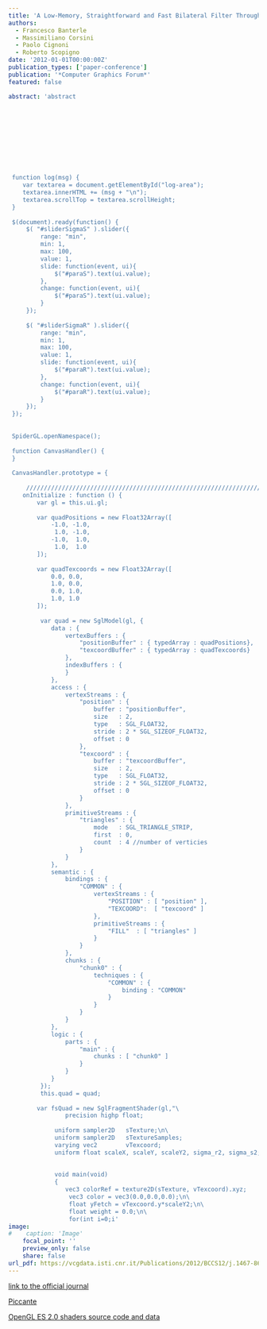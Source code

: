 ```yaml
---
title: 'A Low-Memory, Straightforward and Fast Bilateral Filter Through Subsampling in Spatial Domain'
authors:
  - Francesco Banterle
  - Massimiliano Corsini
  - Paolo Cignoni
  - Roberto Scopigno
date: '2012-01-01T00:00:00Z'
publication_types: ['paper-conference']
publication: '*Computer Graphics Forum*'
featured: false

abstract: 'abstract
 	
 	
 	
 
 
 
 
 
 
 
 function log(msg) {
 	var textarea = document.getElementById("log-area");
 	textarea.innerHTML += (msg + "\n");
 	textarea.scrollTop = textarea.scrollHeight;
 }
 
 $(document).ready(function() {
     $( "#sliderSigmaS" ).slider({
         range: "min",
         min: 1,
         max: 100,
         value: 1,
         slide: function(event, ui){
             $("#paraS").text(ui.value);
         },
         change: function(event, ui){
             $("#paraS").text(ui.value);
         }
     });
     
     $( "#sliderSigmaR" ).slider({
         range: "min",
         min: 1,
         max: 100,
         value: 1,
         slide: function(event, ui){
             $("#paraR").text(ui.value);
         },
         change: function(event, ui){
             $("#paraR").text(ui.value);
         }
     });    
 });
 
 
 SpiderGL.openNamespace();
 
 function CanvasHandler() {
 }
 
 CanvasHandler.prototype = {
 
     /////////////////////////////////////////////////////////////////////////////////////
 	onInitialize : function () {
 		var gl = this.ui.gl;
 
 		var quadPositions = new Float32Array([
 			-1.0, -1.0,
 			 1.0, -1.0,
 			-1.0,  1.0,
 			 1.0,  1.0
 		]);
 		
 		var quadTexcoords = new Float32Array([
 			0.0, 0.0,
 			1.0, 0.0,
 			0.0, 1.0,
 			1.0, 1.0
 		]);		
 		
         var quad = new SglModel(gl, {
 	        data : {
 		        vertexBuffers : {
 			        "positionBuffer" : { typedArray : quadPositions},
 			        "texcoordBuffer" : { typedArray : quadTexcoords}
 		        },
 		        indexBuffers : {
 		        }
 	        },
 	        access : {
 		        vertexStreams : {
 			        "position" : {
 				        buffer : "positionBuffer",
 				        size   : 2,
 				        type   : SGL_FLOAT32,
 				        stride : 2 * SGL_SIZEOF_FLOAT32,
 				        offset : 0
 			        },
 			        "texcoord" : {
 				        buffer : "texcoordBuffer",
 				        size   : 2,
 				        type   : SGL_FLOAT32,
 				        stride : 2 * SGL_SIZEOF_FLOAT32,
 				        offset : 0
 			        }			        
 		        },
 		        primitiveStreams : {
 			        "triangles" : {
 				        mode   : SGL_TRIANGLE_STRIP,
 				        first  : 0,
 				        count  : 4 //number of verticies
 			        }
 		        }
 	        },
 	        semantic : {
 		        bindings : {
 			        "COMMON" : {
 				        vertexStreams : {
 					        "POSITION" : [ "position" ],
 					        "TEXCOORD":  [ "texcoord" ]
 				        },
 				        primitiveStreams : {
 					        "FILL"  : [ "triangles" ]
 				        }
 			        }
 		        },
 		        chunks : {
 			        "chunk0" : {
 				        techniques : {
 					        "COMMON" : {
 						        binding : "COMMON"
 					        }
 				        }
 			        }
 		        }
 	        },
 	        logic : {
 		        parts : {
 			        "main" : {
 				        chunks : [ "chunk0" ]
 			        }
 		        }
 	        }
         });	
         this.quad = quad;
 
 		var fsQuad = new SglFragmentShader(gl,"\
    			precision highp float;                                                  \n\
                                                                                     \n\
             uniform sampler2D   sTexture;\n\
             uniform sampler2D   sTextureSamples;                                           \n\
             varying vec2        vTexcoord;                                          \n\
             uniform float scaleX, scaleY, scaleY2, sigma_r2, sigma_s2;\n\
                                                                                     \n\
                                                                                     \n\
             void main(void)                                                         \n\
             {                                                                       \n\
 	            vec3 colorRef = texture2D(sTexture, vTexcoord).xyz;                   \n\
                 vec3 color = vec3(0.0,0.0,0.0);\n\
                 float yFetch = vTexcoord.y*scaleY2;\n\
                 float weight = 0.0;\n\
                 for(int i=0;i'
image:
#    caption: 'Image'
    focal_point: ''
    preview_only: false
    share: false
url_pdf: https://vcgdata.isti.cnr.it/Publications/2012/BCCS12/j.1467-8659.2011.02078.x.pdf
---
```

[link to the official journal](http://onlinelibrary.wiley.com/doi/10.1111/j.1467-8659.2011.02078.x/abstract)

[Piccante](https://vcgdata.isti.cnr.it/Publicstions/2012/BCCS12/www.piccantelib.net)

[OpenGL ES 2.0 shaders source code and data](https://vcgdata.isti.cnr.it/Publicstions/2012/BCCS12/shaders_data.zip)

